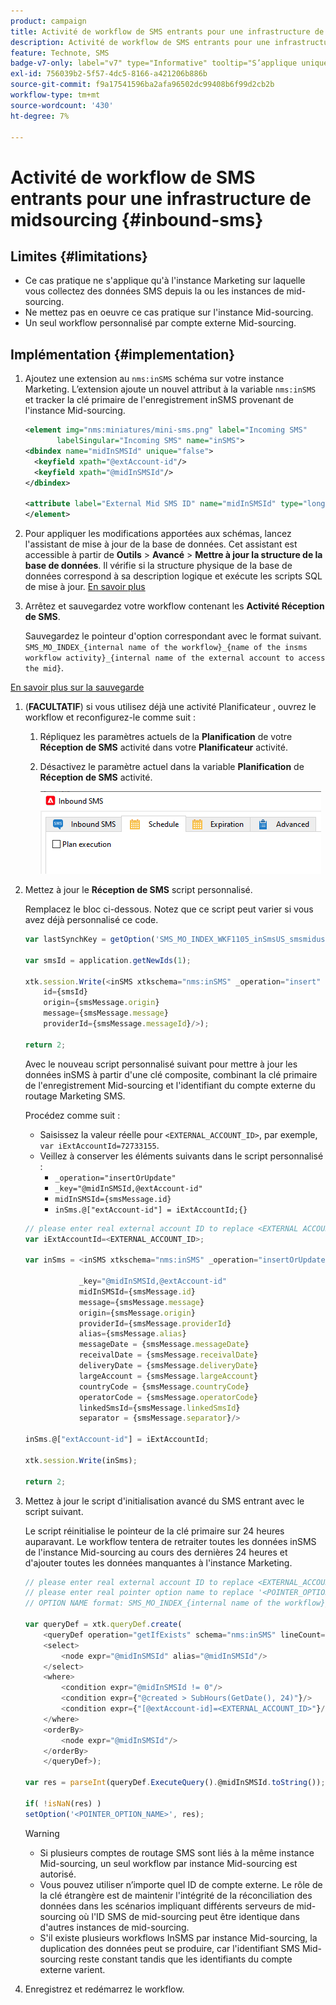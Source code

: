 ```yaml
---
product: campaign
title: Activité de workflow de SMS entrants pour une infrastructure de midsourcing
description: Activité de workflow de SMS entrants pour une infrastructure de midsourcing
feature: Technote, SMS
badge-v7-only: label="v7" type="Informative" tooltip="S’applique uniquement à Campaign Classic v7"
exl-id: 756039b2-5f57-4dc5-8166-a421206b886b
source-git-commit: f9a17541596ba2afa96502dc99408b6f99d2cb2b
workflow-type: tm+mt
source-wordcount: '430'
ht-degree: 7%

---
```


# Activité de workflow de SMS entrants pour une infrastructure de midsourcing {#inbound-sms}

## Limites {#limitations}

* Ce cas pratique ne s&#39;applique qu&#39;à l&#39;instance Marketing sur laquelle vous collectez des données SMS depuis la ou les instances de mid-sourcing.
* Ne mettez pas en oeuvre ce cas pratique sur l&#39;instance Mid-sourcing.
* Un seul workflow personnalisé par compte externe Mid-sourcing.

## Implémentation {#implementation}

1. Ajoutez une extension au `nms:inSMS` schéma sur votre instance Marketing. L’extension ajoute un nouvel attribut à la variable `nms:inSMS` et tracker la clé primaire de l&#39;enregistrement inSMS provenant de l&#39;instance Mid-sourcing.

   ```xml
   <element img="nms:miniatures/mini-sms.png" label="Incoming SMS"
          labelSingular="Incoming SMS" name="inSMS">
   <dbindex name="midInSMSId" unique="false">
     <keyfield xpath="@extAccount-id"/>
     <keyfield xpath="@midInSMSId"/>
   </dbindex>
   
   <attribute label="External Mid SMS ID" name="midInSMSId" type="long"/>
   </element>
   ```

1. Pour appliquer les modifications apportées aux schémas, lancez l&#39;assistant de mise à jour de la base de données. Cet assistant est accessible à partir de **Outils** > **Avancé** > **Mettre à jour la structure de la base de données**. Il vérifie si la structure physique de la base de données correspond à sa description logique et exécute les scripts SQL de mise à jour. [En savoir plus](../../configuration/using/updating-the-database-structure.md)

1. Arrêtez et sauvegardez votre workflow contenant les **Activité Réception de SMS**.

   Sauvegardez le pointeur d&#39;option correspondant avec le format suivant. `SMS_MO_INDEX_{internal name of the workflow}_{name of the insms workflow activity}_{internal name of the external account to access the mid}`.

[En savoir plus sur la sauvegarde](../../production/using/backup.md)

1. (**FACULTATIF**) si vous utilisez déjà une activité Planificateur , ouvrez le workflow et reconfigurez-le comme suit :

   1. Répliquez les paramètres actuels de la **Planification** de votre **Réception de SMS** activité dans votre **Planificateur** activité.

   1. Désactivez le paramètre actuel dans la variable **Planification** de **Réception de SMS** activité.

      ![](assets/inbound_sms_1.png)

1. Mettez à jour le **Réception de SMS** script personnalisé.

   Remplacez le bloc ci-dessous. Notez que ce script peut varier si vous avez déjà personnalisé ce code.

   ```Javascript
   var lastSynchKey = getOption('SMS_MO_INDEX_WKF1105_inSmsUS_smsmidus');
   
   var smsId = application.getNewIds(1);
   
   xtk.session.Write(<inSMS xtkschema="nms:inSMS" _operation="insert"
       id={smsId}
       origin={smsMessage.origin}
       message={smsMessage.message}
       providerId={smsMessage.messageId}/>);
   
   return 2;
   ```

   Avec le nouveau script personnalisé suivant pour mettre à jour les données inSMS à partir d&#39;une clé composite, combinant la clé primaire de l&#39;enregistrement Mid-sourcing et l&#39;identifiant du compte externe du routage Marketing SMS.

   Procédez comme suit :

   * Saisissez la valeur réelle pour `<EXTERNAL_ACCOUNT_ID>`, par exemple, `var iExtAccountId=72733155`.
   * Veillez à conserver les éléments suivants dans le script personnalisé :
      * `_operation="insertOrUpdate"`
      * `_key="@midInSMSId,@extAccount-id"`
      * `midInSMSId={smsMessage.id}`
      * `inSms.@["extAccount-id"] = iExtAccountId;{}`

   ```Javascript
   // please enter real external account ID to replace <EXTERNAL ACCOUNT ID>
   var iExtAccountId=<EXTERNAL_ACCOUNT_ID>;
   
   var inSms = <inSMS xtkschema="nms:inSMS" _operation="insertOrUpdate"
   
               _key="@midInSMSId,@extAccount-id"
               midInSMSId={smsMessage.id}
               message={smsMessage.message}
               origin={smsMessage.origin}
               providerId={smsMessage.providerId}
               alias={smsMessage.alias}
               messageDate = {smsMessage.messageDate}
               receivalDate = {smsMessage.receivalDate}
               deliveryDate = {smsMessage.deliveryDate}
               largeAccount = {smsMessage.largeAccount}
               countryCode = {smsMessage.countryCode}
               operatorCode = {smsMessage.operatorCode}
               linkedSmsId={smsMessage.linkedSmsId}
               separator = {smsMessage.separator}/>
   
   inSms.@["extAccount-id"] = iExtAccountId;
   
   xtk.session.Write(inSms);
   
   return 2;
   ```

1. Mettez à jour le script d&#39;initialisation avancé du SMS entrant avec le script suivant.

   Le script réinitialise le pointeur de la clé primaire sur 24 heures auparavant. Le workflow tentera de retraiter toutes les données inSMS de l&#39;instance Mid-sourcing au cours des dernières 24 heures et d&#39;ajouter toutes les données manquantes à l&#39;instance Marketing.

   ```Javascript
   // please enter real external account ID to replace <EXTERNAL_ACCOUNT_ID>
   // please enter real pointer option name to replace '<POINTER_OPTION_NAME>'
   // OPTION NAME format: SMS_MO_INDEX_{internal name of the workflow}_inSms_{internal name of the external account to access the mid}
   
   var queryDef = xtk.queryDef.create(
       <queryDef operation="getIfExists" schema="nms:inSMS" lineCount="1">
       <select>
           <node expr="@midInSMSId" alias="@midInSMSId"/>
       </select>
       <where>
           <condition expr="@midInSMSId != 0"/>
           <condition expr={"@created > SubHours(GetDate(), 24)"}/>
           <condition expr={"[@extAccount-id]=<EXTERNAL_ACCOUNT_ID>"}/>
       </where>
       <orderBy>
           <node expr="@midInSMSId"/>
       </orderBy>
       </queryDef>);
   
   var res = parseInt(queryDef.ExecuteQuery().@midInSMSId.toString());
   
   if( !isNaN(res) )
   setOption('<POINTER_OPTION_NAME>', res);
   ```

   >[!WARNING]
   >
   > * Si plusieurs comptes de routage SMS sont liés à la même instance Mid-sourcing, un seul workflow par instance Mid-sourcing est autorisé.
   > * Vous pouvez utiliser n’importe quel ID de compte externe. Le rôle de la clé étrangère est de maintenir l&#39;intégrité de la réconciliation des données dans les scénarios impliquant différents serveurs de mid-sourcing où l&#39;ID SMS de mid-sourcing peut être identique dans d&#39;autres instances de mid-sourcing.
   > * S&#39;il existe plusieurs workflows InSMS par instance Mid-sourcing, la duplication des données peut se produire, car l&#39;identifiant SMS Mid-sourcing reste constant tandis que les identifiants du compte externe varient.

1. Enregistrez et redémarrez le workflow.
